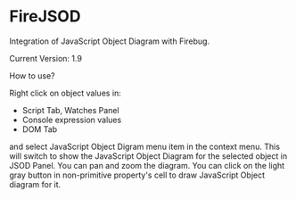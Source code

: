 FireJSOD
========

Integration of JavaScript Object Diagram with Firebug.

Current Version: 1.9

How to use?

Right click on object values in:

- Script Tab, Watches Panel
- Console expression values
- DOM Tab

and select JavaScript Object Digram menu item in the context menu. This will switch to show the JavaScript Object Diagram for the selected object in JSOD Panel. You can pan and zoom the diagram. You can click on the light gray button in non-primitive property's cell to draw JavaScript Object diagram for it.
